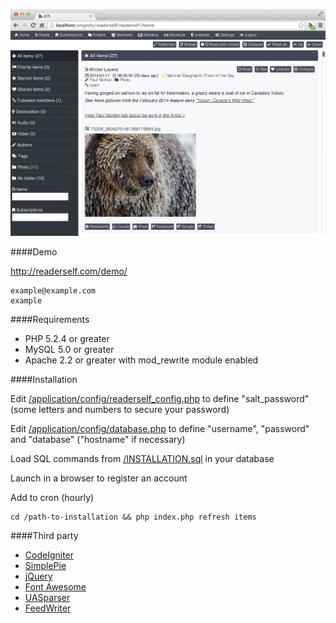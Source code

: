 ![Screenshot](medias/screenshot.png)

####Demo

http://readerself.com/demo/
```text
example@example.com
example
```

####Requirements
* PHP 5.2.4 or greater
* MySQL 5.0 or greater
* Apache 2.2 or greater with mod_rewrite module enabled

####Installation

Edit [/application/config/readerself_config.php](/application/config/readerself_config.php) to define "salt_password" (some letters and numbers to secure your password)

Edit [/application/config/database.php](/application/config/database.php) to define "username", "password" and "database" ("hostname" if necessary)

Load SQL commands from [/INSTALLATION.sql](/INSTALLATION.sql) in your database

Launch in a browser to register an account

Add to cron (hourly)
```text
cd /path-to-installation && php index.php refresh items
```

####Third party

* [CodeIgniter](http://ellislab.com/codeigniter/)
* [SimplePie](http://simplepie.org)
* [jQuery](http://jquery.com/)
* [Font Awesome](http://fortawesome.github.io/Font-Awesome/)
* [UASparser](https://github.com/Synchro/UASparser)
* [FeedWriter](https://github.com/ajaxray/FeedWriter)
